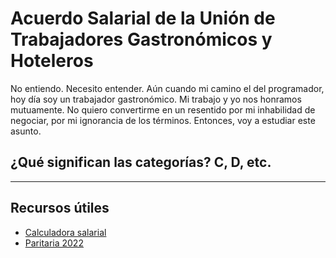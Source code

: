 # Acuerdo Salarial de la Unión de Trabajadores Gastronómicos y Hoteleros
No entiendo. Necesito entender. Aún cuando mi camino el del programador, hoy día soy un trabajador gastronómico. Mi trabajo y yo nos honramos mutuamente. No quiero convertirme en un resentido por mi inhabilidad de negociar, por mi ignorancia de los términos. Entonces, voy a estudiar este asunto.

## ¿Qué significan las categorías? C, D, etc.





---
## Recursos útiles
- [Calculadora salarial](https://jorgevega.com.ar/laboral/74-recibo-de-sueldo-empleados-hoteleros-gastronomicos-2021-noviembre.html)
- [Paritaria 2022](https://www.ignacioonline.com.ar/paritaria-2022-gastronomicos-y-hoteleros-cerraron-paritarias-con-un-49-porciento-de-aumento-salarial/)

